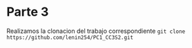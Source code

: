 # Parte 3
Realizamos la clonacion del trabajo correspondiente ```git clone https://github.com/lenin254/PC1_CC3S2.git```

